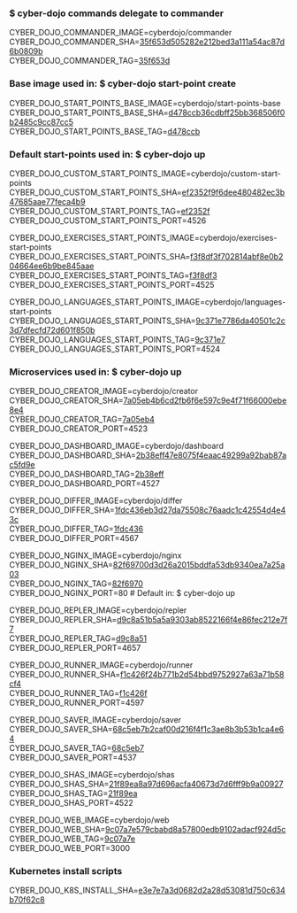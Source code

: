 ### $ cyber-dojo commands delegate to commander

CYBER_DOJO_COMMANDER_IMAGE=cyberdojo/commander  
CYBER_DOJO_COMMANDER_SHA=[35f653d505282e212bed3a111a54ac87d6b0809b](https://github.com/cyber-dojo/commander/commit/35f653d505282e212bed3a111a54ac87d6b0809b)  
CYBER_DOJO_COMMANDER_TAG=[35f653d](https://hub.docker.com/layers/cyberdojo/commander/35f653d/images/sha256-0109ebb2388ba394e16abe99464f359e449d51685ee8340eea4e459c33e04ac1)  

### Base image used in: $ cyber-dojo start-point create

CYBER_DOJO_START_POINTS_BASE_IMAGE=cyberdojo/start-points-base  
CYBER_DOJO_START_POINTS_BASE_SHA=[d478ccb36cdbff25bb368506f0b2485c9cc87cc5](https://github.com/cyber-dojo/start-points-base/commit/d478ccb36cdbff25bb368506f0b2485c9cc87cc5)  
CYBER_DOJO_START_POINTS_BASE_TAG=[d478ccb](https://hub.docker.com/layers/cyberdojo/start-points-base/d478ccb/images/sha256-402adefd8be573b4b0eead68436c2958e957df173c365e03c55bec5b0d3fd87e)  

### Default start-points used in: $ cyber-dojo up

CYBER_DOJO_CUSTOM_START_POINTS_IMAGE=cyberdojo/custom-start-points  
CYBER_DOJO_CUSTOM_START_POINTS_SHA=[ef2352f9f6dee480482ec3b47685aae77feca4b9](https://github.com/cyber-dojo/custom-start-points/commit/ef2352f9f6dee480482ec3b47685aae77feca4b9)  
CYBER_DOJO_CUSTOM_START_POINTS_TAG=[ef2352f](https://hub.docker.com/layers/cyberdojo/custom-start-points/ef2352f/images/sha256-1ea9ac6b3ad0e98b6b030e34cd30e330d09e0c9cc7eee7623ba06795364fd91e)  
CYBER_DOJO_CUSTOM_START_POINTS_PORT=4526

CYBER_DOJO_EXERCISES_START_POINTS_IMAGE=cyberdojo/exercises-start-points  
CYBER_DOJO_EXERCISES_START_POINTS_SHA=[f3f8df3f702814abf8e0b204664ee6b9be845aae](https://github.com/cyber-dojo/exercises-start-points/commit/f3f8df3f702814abf8e0b204664ee6b9be845aae)  
CYBER_DOJO_EXERCISES_START_POINTS_TAG=[f3f8df3](https://hub.docker.com/layers/cyberdojo/exercises-start-points/f3f8df3/images/sha256-a35d35f14c2821011312a10756a5ea58924a2d51f35454b972595e745d2e1dca)  
CYBER_DOJO_EXERCISES_START_POINTS_PORT=4525

CYBER_DOJO_LANGUAGES_START_POINTS_IMAGE=cyberdojo/languages-start-points  
CYBER_DOJO_LANGUAGES_START_POINTS_SHA=[9c371e7786da40501c2c3d7dfecfd72d601f850b](https://github.com/cyber-dojo/languages-start-points/commit/9c371e7786da40501c2c3d7dfecfd72d601f850b)  
CYBER_DOJO_LANGUAGES_START_POINTS_TAG=[9c371e7](https://hub.docker.com/layers/cyberdojo/languages-start-points/9c371e7/images/sha256-38fbf3fcb54d089858bc4006e99d014eea493ddb09a93817d4d3238d0f472c08)  
CYBER_DOJO_LANGUAGES_START_POINTS_PORT=4524

### Microservices used in: $ cyber-dojo up

CYBER_DOJO_CREATOR_IMAGE=cyberdojo/creator  
CYBER_DOJO_CREATOR_SHA=[7a05eb4b6cd2fb6f6e597c9e4f71f66000ebe8e4](https://github.com/cyber-dojo/creator/commit/7a05eb4b6cd2fb6f6e597c9e4f71f66000ebe8e4)  
CYBER_DOJO_CREATOR_TAG=[7a05eb4](https://hub.docker.com/layers/cyberdojo/creator/7a05eb4/images/sha256-12bfc09116a85d9fd427ff4542932880f1bac088a85b5ebb88cd74175c767807)  
CYBER_DOJO_CREATOR_PORT=4523

CYBER_DOJO_DASHBOARD_IMAGE=cyberdojo/dashboard  
CYBER_DOJO_DASHBOARD_SHA=[2b38eff47e8075f4eaac49299a92bab87ac5fd9e](https://github.com/cyber-dojo/dashboard/commit/2b38eff47e8075f4eaac49299a92bab87ac5fd9e)  
CYBER_DOJO_DASHBOARD_TAG=[2b38eff](https://hub.docker.com/layers/cyberdojo/dashboard/2b38eff/images/sha256-64a228d1a8095009d25fd2cccf3d7ebceeacd9193b99d3ff1b8fa4cf48c6560e)  
CYBER_DOJO_DASHBOARD_PORT=4527

CYBER_DOJO_DIFFER_IMAGE=cyberdojo/differ  
CYBER_DOJO_DIFFER_SHA=[1fdc436eb3d27da75508c76aadc1c42554d4e43c](https://github.com/cyber-dojo/differ/commit/1fdc436eb3d27da75508c76aadc1c42554d4e43c)  
CYBER_DOJO_DIFFER_TAG=[1fdc436](https://hub.docker.com/layers/cyberdojo/differ/1fdc436/images/sha256-82382c3d50905b3560aa72e08688ff8fd8e9dd0b2c508ab2d657ebfb9ea8aa7a)  
CYBER_DOJO_DIFFER_PORT=4567

CYBER_DOJO_NGINX_IMAGE=cyberdojo/nginx  
CYBER_DOJO_NGINX_SHA=[82f69700d3d26a2015bddfa53db9340ea7a25a03](https://github.com/cyber-dojo/nginx/commit/82f69700d3d26a2015bddfa53db9340ea7a25a03)  
CYBER_DOJO_NGINX_TAG=[82f6970](https://hub.docker.com/layers/cyberdojo/nginx/82f6970/images/sha256-cfb69262c881901e650bf3ce2e1054104fade95ec4550b43a0998fa7cc79b7d0)  
CYBER_DOJO_NGINX_PORT=80 # Default in: $ cyber-dojo up

CYBER_DOJO_REPLER_IMAGE=cyberdojo/repler  
CYBER_DOJO_REPLER_SHA=[d9c8a51b5a5a9303ab8522166f4e86fec212e7f7](https://github.com/cyber-dojo/repler/commit/d9c8a51b5a5a9303ab8522166f4e86fec212e7f7)  
CYBER_DOJO_REPLER_TAG=[d9c8a51](https://hub.docker.com/layers/cyberdojo/repler/d9c8a51/images/sha256-87273073e7bb095335e46ec206897a73e9df0c330fc57b5b4c56d2580038c34f)  
CYBER_DOJO_REPLER_PORT=4657

CYBER_DOJO_RUNNER_IMAGE=cyberdojo/runner  
CYBER_DOJO_RUNNER_SHA=[f1c426f24b771b2d54bbd9752927a63a71b58cf4](https://github.com/cyber-dojo/runner/commit/f1c426f24b771b2d54bbd9752927a63a71b58cf4)  
CYBER_DOJO_RUNNER_TAG=[f1c426f](https://hub.docker.com/layers/cyberdojo/runner/f1c426f/images/sha256-9e490165d5e8f8a8260a7be37595328c3e3ff74252c1ca312ae64f3ebfad1636)  
CYBER_DOJO_RUNNER_PORT=4597

CYBER_DOJO_SAVER_IMAGE=cyberdojo/saver  
CYBER_DOJO_SAVER_SHA=[68c5eb7b2caf00d216f4f1c3ae8b3b53b1ca4e64](https://github.com/cyber-dojo/saver/commit/68c5eb7b2caf00d216f4f1c3ae8b3b53b1ca4e64)  
CYBER_DOJO_SAVER_TAG=[68c5eb7](https://hub.docker.com/layers/cyberdojo/saver/68c5eb7/images/sha256-8ba413cc804ecac73779925f0d97a021e7c13a0cbd8dd24eaaf27e833c3619e2)  
CYBER_DOJO_SAVER_PORT=4537

CYBER_DOJO_SHAS_IMAGE=cyberdojo/shas  
CYBER_DOJO_SHAS_SHA=[21f89ea8a97d696acfa40673d7d6fff9b9a00927](https://github.com/cyber-dojo/shas/commit/21f89ea8a97d696acfa40673d7d6fff9b9a00927)  
CYBER_DOJO_SHAS_TAG=[21f89ea](https://hub.docker.com/layers/cyberdojo/shas/21f89ea/images/sha256-86c650f4da70239c7a3482f15b9023056f6b4c8906c844113a72c5c9f29243e1)  
CYBER_DOJO_SHAS_PORT=4522

CYBER_DOJO_WEB_IMAGE=cyberdojo/web  
CYBER_DOJO_WEB_SHA=[9c07a7e579cbabd8a57800edb9102adacf924d5c](https://github.com/cyber-dojo/web/commit/9c07a7e579cbabd8a57800edb9102adacf924d5c)  
CYBER_DOJO_WEB_TAG=[9c07a7e](https://hub.docker.com/layers/cyberdojo/web/9c07a7e/images/sha256-1e54935005f517e13b0a104681d2aad9092a147ba7f3573a84c56dda8001f1dc)  
CYBER_DOJO_WEB_PORT=3000

### Kubernetes install scripts
CYBER_DOJO_K8S_INSTALL_SHA=[e3e7e7a3d0682d2a28d53081d750c634b70f62c8](https://github.com/cyber-dojo/k8s-install/commit/e3e7e7a3d0682d2a28d53081d750c634b70f62c8)  
